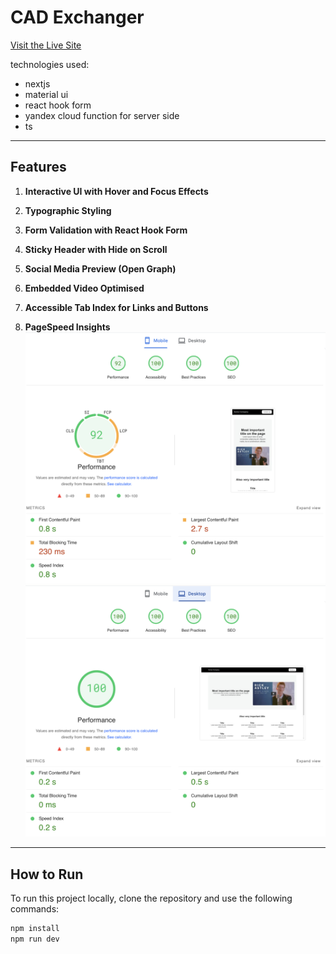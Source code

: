 # CAD Exchanger

[Visit the Live Site](https://cad-exchanger.vercel.app/)

technologies used:
- nextjs
- material ui
- react hook form
- yandex cloud function for server side
- ts

---

## Features

1. **Interactive UI with Hover and Focus Effects**  

2. **Typographic Styling**  

3. **Form Validation with React Hook Form**  

4. **Sticky Header with Hide on Scroll**  

5. **Social Media Preview (Open Graph)**  

6. **Embedded Video Optimised**  

7. **Accessible Tab Index for Links and Buttons**  

8. **PageSpeed Insights**  
![mobile](./readmeImg/Screenshot%202024-11-06%20at%2012.50.19.png)
![desktop](./readmeImg/Screenshot%202024-11-06%20at%2012.54.34.png)
---

## How to Run

To run this project locally, clone the repository and use the following commands:

```bash
npm install
npm run dev


